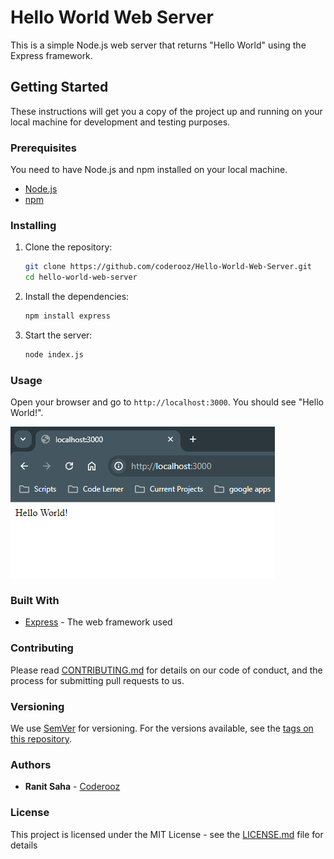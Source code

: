 
# Hello World Web Server

This is a simple Node.js web server that returns "Hello World" using the Express framework.

## Getting Started

These instructions will get you a copy of the project up and running on your local machine for development and testing purposes.

### Prerequisites

You need to have Node.js and npm installed on your local machine.

- [Node.js](https://nodejs.org/)
- [npm](https://www.npmjs.com/)

### Installing

1. Clone the repository:
   ```bash
   git clone https://github.com/coderooz/Hello-World-Web-Server.git
   cd hello-world-web-server
   ```

2. Install the dependencies:
   ```bash
   npm install express
   ```

3. Start the server:
   ```bash
   node index.js
   ```

### Usage


Open your browser and go to `http://localhost:3000`. You should see "Hello World!".

![Server Action Image](./image.png)

### Built With

- [Express](https://expressjs.com/) - The web framework used

### Contributing

Please read [CONTRIBUTING.md](CONTRIBUTING.md) for details on our code of conduct, and the process for submitting pull requests to us.

### Versioning

We use [SemVer](http://semver.org/) for versioning. For the versions available, see the [tags on this repository](https://github.com/coderooz/hello-world-web-server/tags).

### Authors

- **Ranit Saha** - [Coderooz](https://github.com/coderooz)

### License

This project is licensed under the MIT License - see the [LICENSE.md](LICENSE.md) file for details

